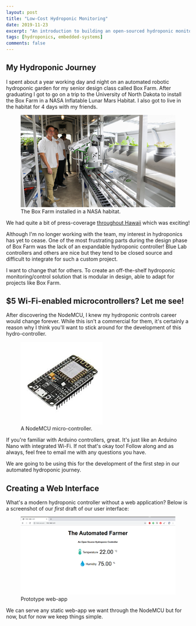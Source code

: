```yaml
---
layout: post
title: "Low-Cost Hydroponic Monitoring"
date: 2019-11-23
excerpt: "An introduction to building an open-sourced hydroponic monitoring solution."
tags: [hydroponics, embedded-systems]
comments: false
---
```


## My Hydroponic Journey

I spent about a year working day and night on an automated robotic hydroponic garden for my senior design class called Box Farm. After graduating I got to go on a trip to the University of North Dakota to install the Box Farm in a NASA Inflatable Lunar Mars Habitat. I also got to live in the habitat for 4 days with my friends. 

<figure>
	<a href="../assets/post/box-farm.jpg"><img src="../assets/post/box-farm.jpg"></a>
	<figcaption>The Box Farm installed in a NASA habitat.</figcaption>
</figure>

We had quite a bit of press-coverage <a href="https://www.hawaii.edu/news/2019/05/12/space-plants-could-be-astronaut-game-changer/">throughout</a><a href="https://bigislandnow.com/2019/05/12/uh-manoa-develop-space-travel-tool/"> Hawaii</a> which was exciting!

Although I'm no longer working with the team, my interest in hydroponics has yet to cease. One of the most frustrating parts during the design phase of Box Farm was the lack of an expandable hydroponic controller! Blue Lab controllers and others are nice but they tend to be closed source and difficult to integrate for such a custom project.

I want to change that for others. To create an off-the-shelf hydroponic monitoring/control solution that is modular in design, able to adapt for projects like Box Farm.


## $5 Wi-Fi-enabled microcontrollers? Let me see!

After discovering the NodeMCU, I knew my hydroponic controls career would change forever. While this isn't a commercial for them, it's certainly a reason why I think you'll want to stick around for the development of this hydro-controller.

<figure>
	<a href="../assets/post/nodemcu.jpeg"><img src="../assets/post/nodemcu.jpeg"></a>
	<figcaption>A NodeMCU micro-controller.</figcaption>
</figure>

If you're familiar with Arduino controllers, great. It's just like an Arduino Nano with integrated Wi-Fi. If not that's okay too! Follow along and as always, feel free to email me with any questions you have.

We are going to be using this for the development of the first step in our automated hydroponic journey.

## Creating a Web Interface

What's a modern hydroponic controller without a web application? Below is a screenshot of our *first* draft of our user interface:

<figure>
	<a href="../assets/post/web-proto.png"><img src="../assets/post/web-proto.png"></a>
	<figcaption>Prototype web-app</figcaption>
</figure>

We can serve any static web-app we want through the NodeMCU but for now, but for now we keep things simple. 











